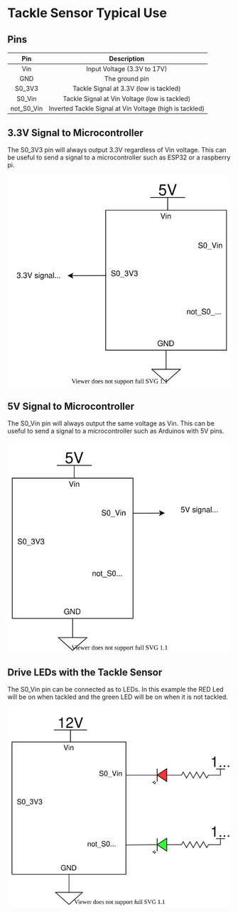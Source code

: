 # Tackle Sensor Typical Use

## Pins

| Pin        | Description           |
|:-------------:|:-------------:|
| Vin      | Input Voltage (3.3V to 17V) |
| GND      | The ground pin      |
| S0_3V3 | Tackle Signal at 3.3V (low is tackled)   |
| S0_Vin | Tackle Signal at Vin Voltage (low is tackled)   |
| not_S0_Vin | Inverted Tackle Signal at Vin Voltage (high is tackled)   |

## 3.3V Signal to Microcontroller

The S0_3V3 pin will always output 3.3V regardless of Vin voltage. This can be useful to send a signal to a microcontroller such as ESP32 or a raspberry pi. 

![Connect a Microcontroller to S0_3V3 pin](./TypicalUsePicture/typicalUse1.svg)

## 5V Signal to Microcontroller

The S0_Vin pin will always output the same voltage as Vin. This can be useful to send a signal to a microcontroller such as Arduinos with 5V pins.

![Connect a Microcontroller to S0_Vin pin](./TypicalUsePicture/typicalUse2.svg)

## Drive LEDs with the Tackle Sensor

The S0_Vin pin can be connected as to LEDs. In this example the RED Led will be on when tackled and the green LED will be on when it is not tackled.  


![Connect a Microcontroller to S0_Vin pin](./TypicalUsePicture/typicalUse3.svg)